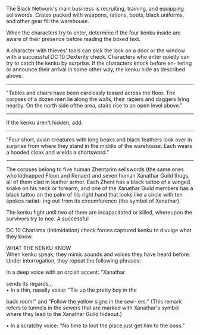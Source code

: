 The Black Network's main business is recruiting, training, and equipping sellswords. Crates packed with weapons, rations, boots, black uniforms, and other gear fill the warehouse.

When the characters try to enter, determine if the four kenku inside are aware of their presence before reading the boxed text.

A character with thieves' tools can pick the lock on a door or the window with a successful DC 10 Dexterity check. Characters who enter quietly can try to catch the kenku by surprise. If the characters knock before en- tering or announce their arrival in some other way, the kenku hide as described above.
____
"Tables and chairs have been carelessly tossed across the floor. The corpses of a dozen men lie along the walls, their rapiers and daggers lying nearby. On the north side ofthe area, stairs rise to an open level above."
____
If the kenku aren't hidden, add:
____
"Four short, avian creatures with long beaks and black feathers look over in surprise from where they stand in the middle of the warehouse. Each wears a hooded cloak and wields a shortsword."
____
The corpses belong to five human Zhentarim sellswords (the same ones who kidnapped Floon and Renaer) and seven human Xanathar Guild thugs, all of them clad in leather armor. Each Zhent has a black tattoo of a winged snake on his neck or forearm, and one of the Xanathar Guild members has a black tattoo on the palm of his right hand that looks like a circle with ten spokes radiat- ing out from its circumference (the symbol of Xanathar).

The kenku fight until two of them are incapacitated or killed, whereupon the survivors try to nee. A successful

DC 10 Charisma (Intimidation) check forces captured kenku to divulge what they know.

WHAT THE KENKU KNOW  
When kenku speak, they mimic sounds and voices they have heard before. Under interrogation, they repeat the following phrases:

In a deep voice with an orcish accent: "Xanathar

sends its regards.,.  
• In a thin, nasally voice: "Tie up the pretty boy in the

back room!" and "Follow the yellow signs in the sew- ers." (This remark refers to tunnels in the sewers that are marked with Xanathar's symbol where they lead to the Xanathar Guild hideout.)

• In a scratchy voice: "No time to loot the place.just get him to the boss."